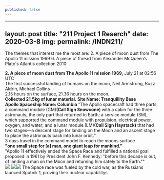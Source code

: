 ```yaml
---
published: false
---
```

---
layout: post
title:  "211 Project 1 Reserch"
date:   2020-03-8 
img:
permalink: /INDN211/
---




The themes that interest me the most are: 
2. A piece of moon dust from The Apollo 11 mission 1969
6. A piece of thread from Alexander McQueen’s Plato's Atlantis collection 2010 


**2. A piece of moon dust from The Apollo 11 mission 1969,**  July 21 at 02:56 UTC  
The first successful landing of humans on the moon, Neil Armstrong, Buzz Aldrin, Michael Collins   
2.15 hours on the surface, 21.36 hours on the moon.  
**Collected 21.5kg of lunar material.** 
**Site Name: Tranquillity Base     
Apollo Spaceship Name: Columbia**
“The Apollo spacecraft had three parts: a command module (CM)**(Call Sign Snowcone)** with a cabin for the three astronauts, the only part that returned to Earth; a service module (SM), which supported the command module with propulsion, electrical power, oxygen, and water; and a lunar module (LM)**(Call Sign Haystack)** that had two stages—a descent stage for landing on the Moon and an ascent stage to place the astronauts back into lunar orbit.”  
3 days travel in the command model to reach the moons surface  
**"one small step for [a] man, one giant leap for mankind."**  
 "Apollo 11 effectively ended the Space Race and fulfilled a national goal proposed in 1961 by President John F. Kennedy: "before this decade is out, of landing a man on the Moon and returning him safely to the Earth.""  
![]({{site.baseurl}}/https://upload.wikimedia.org/wikipedia/commons/thumb/9/98/Aldrin_Apollo_11_original.jpg/260px-Aldrin_Apollo_11_original.jpg)
![]({{site.baseurl}}/https://upload.wikimedia.org/wikipedia/commons/thumb/2/27/Apollo_11_insignia.png/180px-Apollo_11_insignia.png)![]({{site.baseurl}}/https://upload.wikimedia.org/wikipedia/commons/thumb/9/98/Aldrin_Apollo_11_original.jpg/260px-Aldrin_Apollo_11_original.jpg)
The Space race was fueled by the cold war, as the Russians launced Sputnik 1, proving their nuclear capabilitys   



